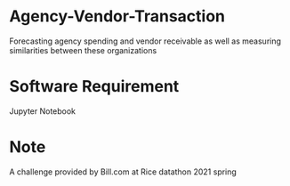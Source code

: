 # Agency-Vendor-Transaction
Forecasting agency spending and vendor receivable as well as measuring similarities between these organizations

# Software Requirement
Jupyter Notebook

# Note
A challenge provided by Bill.com at Rice datathon 2021 spring
